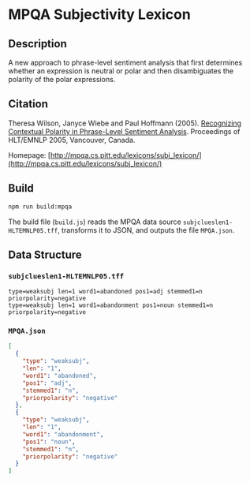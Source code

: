 # MPQA Subjectivity Lexicon

## Description
A new approach to phrase-level sentiment analysis that first determines whether an expression is neutral or polar and then disambiguates the polarity of the polar expressions.

## Citation
Theresa Wilson, Janyce Wiebe and Paul Hoffmann (2005). [Recognizing Contextual
Polarity in Phrase-Level Sentiment Analysis](http://people.cs.pitt.edu/~wiebe/pubs/papers/emnlp05polarity.pdf). Proceedings of HLT/EMNLP 2005,
Vancouver, Canada.

Homepage: [http://mpqa.cs.pitt.edu/lexicons/subj_lexicon/](http://mpqa.cs.pitt.edu/lexicons/subj_lexicon/)

## Build
```bash
npm run build:mpqa
```

The build file (`build.js`) reads the MPQA data source `subjclueslen1-HLTEMNLP05.tff`, transforms it to JSON, and outputs the file `MPQA.json`.

## Data Structure
### `subjclueslen1-HLTEMNLP05.tff`
```
type=weaksubj len=1 word1=abandoned pos1=adj stemmed1=n priorpolarity=negative
type=weaksubj len=1 word1=abandonment pos1=noun stemmed1=n priorpolarity=negative
```

### `MPQA.json`
```json
[
  {
    "type": "weaksubj",
    "len": "1",
    "word1": "abandoned",
    "pos1": "adj",
    "stemmed1": "n",
    "priorpolarity": "negative"
  },
  {
    "type": "weaksubj",
    "len": "1",
    "word1": "abandonment",
    "pos1": "noun",
    "stemmed1": "n",
    "priorpolarity": "negative"
  }
]
```
